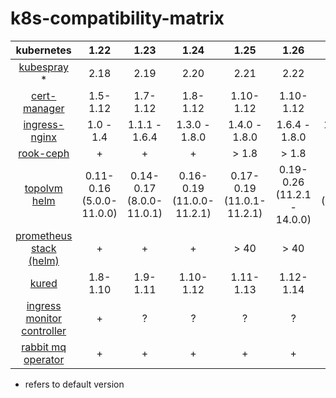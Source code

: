 # k8s-compatibility-matrix

| kubernetes | 1.22 | 1.23 | 1.24 | 1.25 | 1.26 | 1.27
|:---:|:---:|:---:|:---:|:---:|:---:|:---:| 
| [kubespray](https://github.com/kubernetes-sigs/kubespray/releases) * | 2.18 | 2.19 | 2.20 | 2.21 | 2.22 | 2.23
| [cert-manager](https://cert-manager.io/docs/installation/supported-releases/) | 1.5-1.12 | 1.7-1.12 | 1.8-1.12 | 1.10-1.12 | 1.10-1.12 | 1.11-1.14
| [ingress-nginx](https://github.com/kubernetes/ingress-nginx#supported-versions-table) | 1.0 - 1.4 | 1.1.1 - 1.6.4 | 1.3.0 - 1.8.0 | 1.4.0 - 1.8.0 | 1.6.4 - 1.8.0 | 1.7.1 - 1.9.6
| [rook-ceph](https://rook.github.io/docs/rook/v1.9/ceph-upgrade.html) | + | + | + | > 1.8 | > 1.8 | > 1.8
| [topolvm](https://github.com/topolvm/topolvm#supported-environments) [helm](https://github.com/topolvm/topolvm/tree/main/charts/topolvm) | 0.11-0.16 <br /> (5.0.0-11.0.0) | 0.14-0.17 <br /> (8.0.0-11.0.1) | 0.16-0.19 <br /> (11.0.0-11.2.1) | 0.17-0.19 <br /> (11.0.1-11.2.1) | 0.19-0.26 <br /> (11.2.1 - 14.0.0) | 0.22 <br />  (12.0.0)
| [prometheus stack (helm)](https://github.com/prometheus-community/helm-charts/blob/main/charts/kube-prometheus-stack/README.md#upgrading-chart) | + | + | + | > 40 | > 40 | > 40
| [kured](https://kured.dev/docs/installation/#kubernetes--os-compatibility) | 1.8-1.10 | 1.9-1.11 | 1.10-1.12 | 1.11-1.13 | 1.12-1.14 | 1.13-1.15
| [ingress monitor controller](https://github.com/pavel1337/IngressMonitorController/tree/support-k8s-1.22) | + | ? | ? | ? | ? | ?
| [rabbit mq operator](https://github.com/rabbitmq/cluster-operator#supported-versions) | + | + | + | + | + | + 

* refers to default version
